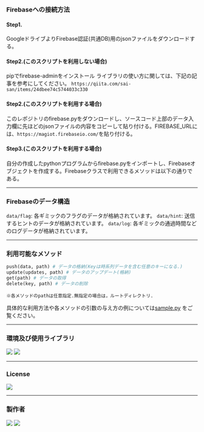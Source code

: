 ### Firebaseへの接続方法

#### Step1.
GoogleドライブよりFirebase認証(共通DB)用のjsonファイルをダウンロードする。

#### Step2.(このスクリプトを利用しない場合)
pipでfirebase-adminをインストール
ライブラリの使い方に関しては、下記の記事を参考にしてください。
`https://qiita.com/sai-san/items/24dbee74c5744033c330`

#### Step2.(このスクリプトを利用する場合)
このレポジトリのfirebase.pyをダウンロードし、ソースコード上部のデータ入力欄に先ほどのjsonファイルの内容をコピーして貼り付ける。FIREBASE_URLには、`https://magiot.firebaseio.com/`を貼り付ける。

#### Step3.(このスクリプトを利用する場合)
自分の作成したpythonプログラムからfirebase.pyをインポートし、Firebaseオブジェクトを作成する。Firebaseクラスで利用できるメソッドは以下の通りである。

---
### Firebaseのデータ構造
`data/flag`: 各ギミックのフラグのデータが格納されています。
`data/hint`: 送信するヒントのデータが格納されています。
`data/log`: 各ギミックの通過時間などのログデータが格納されています。

---
### 利用可能なメソッド
```python
push(data, path) # データの格納(Keyは時系列データを含む任意のキーになる.)
update(updates, path) # データのアップデート(格納)
get(path) # データの取得
delete(key, path) # データの削除
```

`※各メソッドのpathは任意指定.無指定の場合は，ルートディレクトリ.`

具体的な利用方法や各メソッドの引数の与え方の例については[sample.py](https://github.com/broccolingual/firebase/blob/master/sample.py)
をご覧ください。

---
### 環境及び使用ライブラリ
<img src="https://img.shields.io/badge/Python-3.8.5-3776AB.svg?logo=python&style=for-the-badge&logoColor=white">
<img src="https://img.shields.io/badge/firebase--admin-4.4.0-FFCA28.svg?style=flat-squarデータ
<img src="https://img.shields.io/badge/python--dotenv -4.4.0-430098.svg?style=flat-square">

---
### License
<img src="https://img.shields.io/badge/Lisence-MIT-ff7964.svg?style=for-the-badge">

---
### 製作者
<img src="https://img.shields.io/badge/Broccolingual-9acd32.svg?style=for-the-badge">
<img src="https://img.shields.io/badge/G--Mail-broccolingual@gmail.com-ffffff.svg?logo=gmail&style=flat-square">
